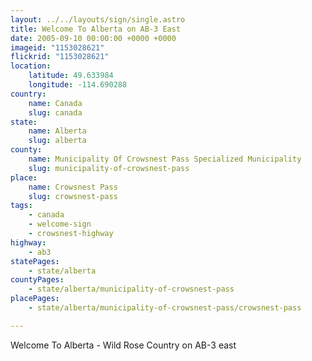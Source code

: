 ```yaml
---
layout: ../../layouts/sign/single.astro
title: Welcome To Alberta on AB-3 East
date: 2005-09-10 00:00:00 +0000 +0000
imageid: "1153028621"
flickrid: "1153028621"
location:
    latitude: 49.633984
    longitude: -114.690288
country:
    name: Canada
    slug: canada
state:
    name: Alberta
    slug: alberta
county:
    name: Municipality Of Crowsnest Pass Specialized Municipality
    slug: municipality-of-crowsnest-pass
place:
    name: Crowsnest Pass
    slug: crowsnest-pass
tags:
    - canada
    - welcome-sign
    - crowsnest-highway
highway:
    - ab3
statePages:
    - state/alberta
countyPages:
    - state/alberta/municipality-of-crowsnest-pass
placePages:
    - state/alberta/municipality-of-crowsnest-pass/crowsnest-pass

---
```

Welcome To Alberta - Wild Rose Country on AB-3 east